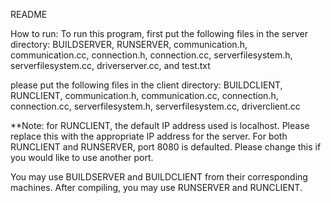 README

How to run:
To run this program, first put the following files in the server directory:
BUILDSERVER, RUNSERVER, communication.h, communication.cc, connection.h, connection.cc, serverfilesystem.h, serverfilesystem.cc, driverserver.cc, and test.txt

please put the following files in the client directory:
BUILDCLIENT, RUNCLIENT, communication.h, communication.cc, connection.h, connection.cc, serverfilesystem.h, serverfilesystem.cc, driverclient.cc

**Note: for RUNCLIENT, the default IP address used is localhost. Please replace this with the appropriate IP address for the server. For both RUNCLIENT and RUNSERVER, port 8080 is defaulted. Please change this if you would like to use another port.

You may use BUILDSERVER and BUILDCLIENT from their corresponding machines. After compiling, you may use RUNSERVER and RUNCLIENT.
